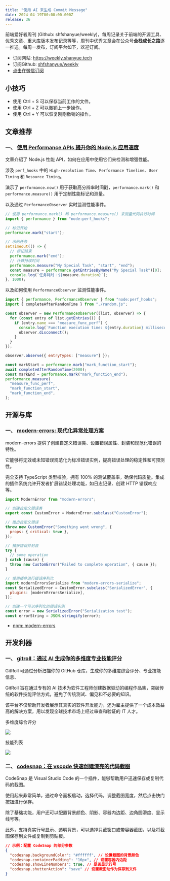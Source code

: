 ```yaml
---
title: "使用 AI 来生成 Commit Message"
date: 2024-04-19T00:00:00.000Z
release: 36
---
```


前端爱好者周刊 (Github: shfshanyue/weekly)，每周记录关于前端的开源工具、优秀文章、重大库版本发布记录等等，周刊中优秀文章会在公众号**全栈成长之路**逐一推送。每周一发布，订阅平台如下，欢迎订阅。

- 订阅网站: <https://weekly.shanyue.tech>
- 订阅Github: [shfshanyue/weekly](https://github.com/shfshanyue/weekly)
- [点击在微信订阅](https://mp.weixin.qq.com/mp/appmsgalbum?action=getalbum&__biz=MjM5NjU5NjQ0NQ==&scene=1&album_id=1880625492081344514&count=3#wechat_redirect)

## 小技巧

- 使用 Ctrl + S 可以保存当前工作的文件。
- 使用 Ctrl + Z 可以撤销上一步操作。
- 使用 Ctrl + Y 可以恢复刚刚撤销的操作。

## 文章推荐

### 一、 [使用 Performance APIs 提升你的 Node.js 应用速度](https://betterstack.com/community/guides/scaling-nodejs/performance-apis/)

文章介绍了 Node.js 性能 API，如何在应用中使用它们来检测和增强性能。

涉及 `perf_hooks` 中的 `High-resolution Time`、`Performance Timeline`、`User Timing` 和 `Resource Timing`。

演示了 `performance.now()` 用于获取高分辨率时间戳，`performance.mark()` 和 `performance.measure()` 用于定制性能标记和测量。

以及通过 `PerformanceObserver` 实时监测性能事件。

```javascript
// 使用 performance.mark() 和 performance.measure() 来测量代码执行时间
import { performance } from "node:perf_hooks";

// 标记开始
performance.mark("start");

// 示例任务
setTimeout(() => {
  // 标记结束
  performance.mark("end");
  // 计算持续时间
  performance.measure("My Special Task", "start", "end");
  const measure = performance.getEntriesByName("My Special Task")[0];
  console.log(`任务耗时：${measure.duration}`);
}, 1000);
```

以及如何使用 `PerformanceObserver` 监测性能事件。

```js
import { performance, PerformanceObserver } from "node:perf_hooks";
import { completeAfterRandomTime } from "./random.js";

const observer = new PerformanceObserver((list, observer) => {
  for (const entry of list.getEntries()) {
    if (entry.name === "measure_func_perf") {
      console.log(`Function execution time: ${entry.duration} milliseconds`);
      observer.disconnect();
    }
  }
});

observer.observe({ entryTypes: ["measure"] });

const markStart = performance.mark("mark_function_start");
await completeAfterRandomTime(2000);
const markEnd = performance.mark("mark_function_end");
performance.measure(
  "measure_func_perf",
  "mark_function_start",
  "mark_function_end",
);
```

## 开源与库

### 一、 [modern-errors: 现代化异常处理方案](https://github.com/ehmicky/modern-errors)

modern-errors 提供了创建自定义错误类、设置错误属性、封装和规范化错误的特性。

它能够将无效或未知错误规范化为标准错误实例，提高错误处理的稳定性和可预测性。

完全支持 TypeScript 类型校验，拥有 100% 的测试覆盖率，确保代码质量。集成的插件系统允许开发者扩展错误处理功能，如日志记录、创建 HTTP 错误响应等。

```javascript
import ModernError from "modern-errors";

// 创建自定义错误类
export const CustomError = ModernError.subclass("CustomError");

// 抛出自定义错误
throw new CustomError("Something went wrong", {
  props: { critical: true },
});

// 捕获错误并封装
try {
  // some operation
} catch (cause) {
  throw new CustomError("Failed to complete operation", { cause });
}

// 使用插件进行错误序列化
import modernErrorsSerialize from "modern-errors-serialize";
const SerializedError = CustomError.subclass("SerializedError", {
  plugins: [modernErrorsSerialize],
});

// 创建一个可以序列化的错误实例
const error = new SerializedError("Serialization test");
const errorString = JSON.stringify(error);
```

- [npm: modern-errors](https://npm.devtool.tech/modern-errors)

## 开发利器

### 一、 [gitroll：通过 AI 生成你的多维度专业技能评分](https://gitroll.io/)

GitRoll 可通过分析扫描你的 GitHub 仓库，生成你的多维度综合评分、专业技能信息、

GitRoll 旨在通过专有的 AI 技术为软件工程师创建数据驱动的编程作品集，突破传统的软件技能评估方式，避免了传统测试、偏见和不必要的知识。

该平台不仅帮助开发者展示其真实的软件开发能力，还为雇主提供了一个成本效益高的解决方案，用以发现全球技术市场上经过审查和验证的 IT 人才。

多维度综合评分

![](https://static.shanyue.tech/images/24-04-20/clipboard-6606.7b4b12.webp)

技能列表

![](https://static.shanyue.tech/images/24-04-20/clipboard-4441.baebaa.webp)

### 二、 [codesnap：在 vscode 快速创建漂亮的代码截图](https://github.com/kufii/CodeSnap)

CodeSnap 是 Visual Studio Code 的一个插件，能够帮助用户迅速保存或复制代码的截图。

使用起来非常简单，通过命令面板启动，选择代码，调整截图宽度，然后点击快门按钮进行保存。

除了基础功能，用户还可以配置背景颜色、阴影、容器内边距、边角圆滑度、显示线号等。

此外，支持真实行号显示、透明背景，可以选择只截窗口或带容器截图，以及将截图保存到文件或复制到剪贴板。

```json
// 示例：配置 CodeSnap 的部分参数
{
  "codesnap.backgroundColor": "#ffffff", // 设置截图的背景颜色
  "codesnap.containerPadding": "16px", // 设置容器内边距
  "codesnap.showLineNumbers": true, // 是否显示行号
  "codesnap.shutterAction": "save" // 设置截图动作为保存到文件
}
```
